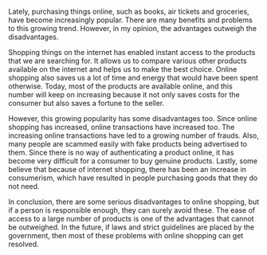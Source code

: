 Lately, purchasing things online, such as books, air tickets and groceries, have become increasingly popular. There are many benefits and problems to this growing trend. However, in my opinion, the advantages outweigh the disadvantages.

Shopping things on the internet has enabled instant access to the products that we are searching for. It allows us to compare various other products available on the internet and helps us to make the best choice. Online shopping also saves us a lot of time and energy that would have been spent otherwise. Today, most of the products are available online, and this number will keep on increasing because it not only saves costs for the consumer but also saves a fortune to the seller.

However, this growing popularity has some disadvantages too. Since online shopping has increased, online transactions have increased too. The increasing online transactions have led to a growing number of frauds. Also, many people are scammed easily with fake products being advertised to them. Since there is no way of authenticating a product online, it has become very difficult for a consumer to buy genuine products. Lastly, some believe that because of internet shopping, there has been an increase in consumerism, which have resulted in people purchasing goods that they do not need.

In conclusion, there are some serious disadvantages to online shopping, but if a person is responsible enough, they can surely avoid these. The ease of access to a large number of products is one of the advantages that cannot be outweighed. In the future, if laws and strict guidelines are placed by the government, then most of these problems with online shopping can get resolved.